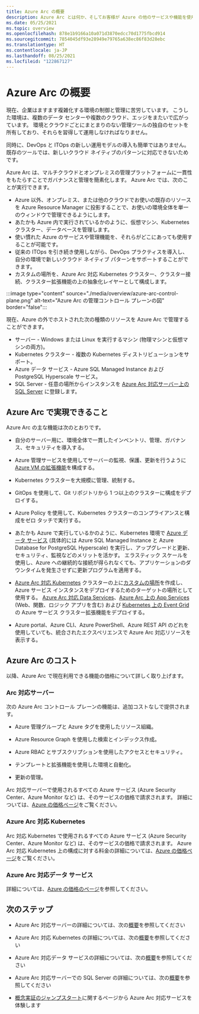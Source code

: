 ```yaml
---
title: Azure Arc の概要
description: Azure Arc とは何か、そしてお客様が Azure の他のサービスや機能を使用してハイブリッド リソースの管理とガバナンスを実現するうえでどのように役立つかについて説明します。
ms.date: 05/25/2021
ms.topic: overview
ms.openlocfilehash: 878e1b9166a10a071d3870edcc70d1775fbcd914
ms.sourcegitcommit: 7854045df93e28949e79765a638ec86f83d28ebc
ms.translationtype: HT
ms.contentlocale: ja-JP
ms.lasthandoff: 08/25/2021
ms.locfileid: "122867127"
---
```

# <a name="azure-arc-overview"></a>Azure Arc の概要

現在、企業はますます複雑化する環境の制御と管理に苦労しています。 こうした環境は、複数のデータ センターや複数のクラウド、エッジをまたいで広がっています。 環境とクラウドごとにまとまりのない管理ツールの独自のセットを所有しており、それらを習得して運用しなければなりません。

同時に、DevOps と ITOps の新しい運用モデルの導入も簡単ではありません。既存のツールでは、新しいクラウド ネイティブのパターンに対応できないためです。

Azure Arc は、マルチクラウドとオンプレミスの管理プラットフォームに一貫性をもたらすことでガバナンスと管理を簡素化します。 Azure Arc では、次のことが実行できます。
* Azure 以外、オンプレミス、または他のクラウドでお使いの既存のリソースを Azure Resource Manager に投影することで、お使いの環境全体を単一のウィンドウで管理できるようにします。 
* あたかも Azure 内で実行されているかのように、仮想マシン、Kubernetes クラスター、データベースを管理します。 
* 使い慣れた Azure のサービスや管理機能を、それらがどこにあっても使用することが可能です。 
* 従来の ITOps を引き続き使用しながら、DevOps プラクティスを導入し、自分の環境で新しいクラウド ネイティブ パターンをサポートすることができます。
* カスタムの場所を、Azure Arc 対応 Kubernetes クラスター、クラスター接続、クラスター拡張機能の上の抽象化レイヤーとして構成します。  

:::image type="content" source="./media/overview/azure-arc-control-plane.png" alt-text="Azure Arc の管理コントロール プレーンの図" border="false":::

現在、Azure の外でホストされた次の種類のリソースを Azure Arc で管理することができます。

* サーバー - Windows または Linux を実行するマシン (物理マシンと仮想マシンの両方)。
* Kubernetes クラスター - 複数の Kubernetes ディストリビューションをサポート。
* Azure データ サービス - Azure SQL Managed Instance および PostgreSQL Hyperscale サービス。
* SQL Server - 任意の場所からインスタンスを [Azure Arc 対応サーバー上の SQL Server](/sql/sql-server/azure-arc/overview) に登録します。

## <a name="what-does-azure-arc-deliver"></a>Azure Arc で実現できること

Azure Arc の主な機能は次のとおりです。

* 自分のサーバー用に、環境全体で一貫したインベントリ、管理、ガバナンス、セキュリティを導入する。

* Azure 管理サービスを使用してサーバーの監視、保護、更新を行うように [Azure VM の拡張機能](./servers/manage-vm-extensions.md)を構成する。

* Kubernetes クラスターを大規模に管理、統制する。

* GitOps を使用して、Git リポジトリから 1 つ以上のクラスターに構成をデプロイする。

*  Azure Policy を使用して、Kubernetes クラスターのコンプライアンスと構成をゼロ タッチで実行する。

* あたかも Azure で実行しているかのように、Kubernetes 環境で [Azure データ サービス](../azure-arc/kubernetes/custom-locations.md) (具体的には Azure SQL Managed Instance と Azure Database for PostgreSQL Hyperscale) を実行し、アップグレードと更新、セキュリティ、監視などのメリットを活かす。 エラスティック スケールを使用し、Azure への継続的な接続が得られなくても、アプリケーションのダウンタイムを発生させずに更新プログラムを適用する。

* [Azure Arc 対応 Kubernetes](./kubernetes/overview.md) クラスターの上に[カスタムの場所](./kubernetes/custom-locations.md)を作成し、Azure サービス インスタンスをデプロイするためのターゲットの場所として使用する。 [Azure Arc 対応 Data Services](./data/create-data-controller-direct-azure-portal.md)、[Azure Arc 上の App Services](../app-service/overview-arc-integration.md) (Web、関数、ロジック アプリを含む) および [Kubernetes 上の Event Grid](../event-grid/kubernetes/overview.md) の Azure サービス クラスター拡張機能をデプロイする。

* Azure portal、Azure CLI、Azure PowerShell、Azure REST API のどれを使用していても、統合されたエクスペリエンスで Azure Arc 対応リソースを表示する。

## <a name="how-much-does-azure-arc-cost"></a>Azure Arc のコスト

以降、Azure Arc で現在利用できる機能の価格について詳しく取り上げます。

### <a name="arc-enabled-servers"></a>Arc 対応サーバー

次の Azure Arc コントロール プレーンの機能は、追加コストなしで提供されます。

* Azure 管理グループと Azure タグを使用したリソース組織。

* Azure Resource Graph を使用した検索とインデックス作成。

* Azure RBAC とサブスクリプションを使用したアクセスとセキュリティ。

* テンプレートと拡張機能を使用した環境と自動化。

* 更新の管理。

Arc 対応サーバーで使用されるすべての Azure サービス (Azure Security Center、Azure Monitor など) は、そのサービスの価格で請求されます。 詳細については、[Azure の価格ページ](https://azure.microsoft.com/pricing/)をご覧ください。

### <a name="azure-arc-enabled-kubernetes"></a>Azure Arc 対応 Kubernetes

Arc 対応 Kubernetes で使用されるすべての Azure サービス (Azure Security Center、Azure Monitor など) は、そのサービスの価格で請求されます。 Azure Arc 対応 Kubernetes 上の構成に対する料金の詳細については、[Azure の価格ページ](https://azure.microsoft.com/pricing/)をご覧ください。

### <a name="azure-arc-enabled-data-services"></a>Azure Arc 対応データ サービス

詳細については、[Azure の価格のページ](https://azure.microsoft.com/pricing/)を参照してください。

## <a name="next-steps"></a>次のステップ

* Azure Arc 対応サーバーの詳細については、次の[概要](./servers/overview.md)を参照してください

* Azure Arc 対応 Kubernetes の詳細については、次の[概要](./kubernetes/overview.md)を参照してください

* Azure Arc 対応データ サービスの詳細については、次の[概要](https://azure.microsoft.com/services/azure-arc/hybrid-data-services/)を参照してください

* Azure Arc 対応サーバーでの SQL Server の詳細については、次の[概要](/sql/sql-server/azure-arc/overview)を参照してください

* [概念実証のジャンプスタート](https://azurearcjumpstart.io/azure_arc_jumpstart/)に関するページから Azure Arc 対応サービスを体験します
